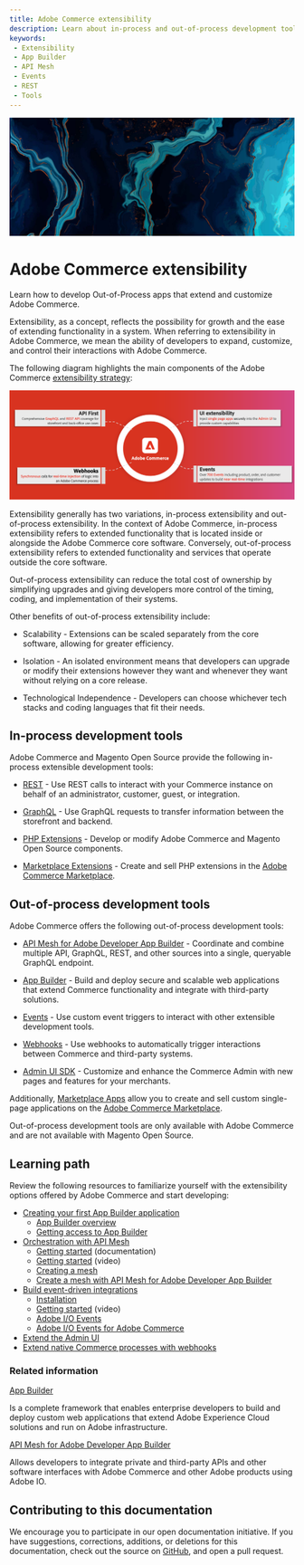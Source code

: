 ```yaml
---
title: Adobe Commerce extensibility
description: Learn about in-process and out-of-process development tools provided by Adobe Commerce and Magento Open Source.
keywords:
 - Extensibility
 - App Builder
 - API Mesh
 - Events
 - REST
 - Tools
---
```


<Hero slots="image, heading, text"/>

![Commerce Extensibility](_images/home-bg.jpeg)

# Adobe Commerce extensibility

Learn how to develop Out-of-Process apps that extend and customize Adobe Commerce.

Extensibility, as a concept, reflects the possibility for growth and the ease of extending functionality in a system. When referring to extensibility in Adobe Commerce, we mean the ability of developers to expand, customize, and control their interactions with Adobe Commerce.

The following diagram highlights the main components of the Adobe Commerce [extensibility strategy](https://experienceleague.adobe.com/docs/commerce-operations/implementation-playbook/architecture/extensibility-strategy.html):

![extensibility strategy](./_images/extensibility-strategy-overview.png)

Extensibility generally has two variations, in-process extensibility and out-of-process extensibility. In the context of Adobe Commerce, in-process extensibility refers to extended functionality that is located inside or alongside the Adobe Commerce core software. Conversely, out-of-process extensibility refers to extended functionality and services that operate outside the core software.

Out-of-process extensibility can reduce the total cost of ownership by simplifying upgrades and giving developers more control of the timing, coding, and implementation of their systems.

Other benefits of out-of-process extensibility include:

- Scalability - Extensions can be scaled separately from the core software, allowing for greater efficiency.

- Isolation - An isolated environment means that developers can upgrade or modify their extensions however they want and whenever they want without relying on a core release.

- Technological Independence - Developers can choose whichever tech stacks and coding languages that fit their needs.

<p></p>

## In-process development tools

Adobe Commerce and Magento Open Source provide the following in-process extensible development tools:

- [REST](https://developer.adobe.com/commerce/webapi/rest) - Use REST calls to interact with your Commerce instance on behalf of an administrator, customer, guest, or integration.

- [GraphQL](https://developer.adobe.com/commerce/webapi/graphql/) - Use GraphQL requests to transfer information between the storefront and backend.

- [PHP Extensions](https://developer.adobe.com/commerce/php/development/) - Develop or modify Adobe Commerce and Magento Open Source components.

- [Marketplace Extensions](https://developer.adobe.com/commerce/marketplace/guides/sellers/extensions/) - Create and sell PHP extensions in the [Adobe Commerce Marketplace](https://commercemarketplace.adobe.com).

## Out-of-process development tools

Adobe Commerce offers the following out-of-process development tools:

- [API Mesh for Adobe Developer App Builder](https://developer.adobe.com/graphql-mesh-gateway/) - Coordinate and combine multiple API, GraphQL, REST, and other sources into a single, queryable GraphQL endpoint.

- [App Builder](https://developer.adobe.com/app-builder/docs/overview/) - Build and deploy secure and scalable web applications that extend Commerce functionality and integrate with third-party solutions.

- [Events](./events/index.md) - Use custom event triggers to interact with other extensible development tools.

- [Webhooks](./webhooks/index.md) - Use webhooks to automatically trigger interactions between Commerce and third-party systems.

- [Admin UI SDK](./admin-ui-sdk/index.md) - Customize and enhance the Commerce Admin with new pages and features for your merchants.

Additionally, [Marketplace Apps](./app-development/index.md) allow you to create and sell custom single-page applications on the [Adobe Commerce Marketplace](https://commercemarketplace.adobe.com).

<InlineAlert variant="info" slots="text"/>

Out-of-process development tools are only available with Adobe Commerce and are not available with Magento Open Source.

## Learning path

Review the following resources to familiarize yourself with the extensibility options offered by Adobe Commerce and start developing:

- [Creating your first App Builder application](https://developer.adobe.com/app-builder/docs/getting_started/first_app/)
  - [App Builder overview](https://developer.adobe.com/app-builder/docs/overview/)
  - [Getting access to App Builder](https://developer.adobe.com/app-builder/docs/overview/getting_access/)
- [Orchestration with API Mesh](https://developer.adobe.com/graphql-mesh-gateway/)
  - [Getting started](https://developer.adobe.com/graphql-mesh-gateway/gateway/getting-started/) (documentation)
  - [Getting started](https://experienceleague.adobe.com/docs/commerce-learn/tutorials/adobe-developer-app-builder/api-mesh/getting-started-api-mesh.html) (video)
  - [Creating a mesh](https://developer.adobe.com/graphql-mesh-gateway/gateway/create-mesh/)
  - [Create a mesh with API Mesh for Adobe Developer App Builder](https://developer.adobe.com/graphql-mesh-gateway/gateway/mesh_walkthrough/)
- [Build event-driven integrations](https://developer.adobe.com/commerce/extensibility/events/)
  - [Installation](https://developer.adobe.com/commerce/extensibility/events/installation/)
  - [Getting started](https://experienceleague.adobe.com/docs/commerce-learn/tutorials/adobe-developer-app-builder/io-events/getting-started-io-events.html?lang=en) (video)
  - [Adobe I/O Events](https://developer.adobe.com/events/docs/)
  - [Adobe I/O Events for Adobe Commerce](https://developer.adobe.com/commerce/extensibility/events/)
- [Extend the Admin UI](https://developer.adobe.com/commerce/extensibility/admin-ui-sdk/)
- [Extend native Commerce processes with webhooks](https://developer.adobe.com/commerce/extensibility/webhooks/)

### Related information

<DiscoverBlock slots="link, text"/>

[App Builder](https://developer.adobe.com/app-builder/docs/overview/)

Is a complete framework that enables enterprise developers to build and deploy custom web applications that extend Adobe Experience Cloud solutions and run on Adobe infrastructure.

<DiscoverBlock slots="link, text"/>

[API Mesh for Adobe Developer App Builder](https://developer.adobe.com/graphql-mesh-gateway/)

Allows developers to integrate private and third-party APIs and other software interfaces with Adobe Commerce and other Adobe products using Adobe IO.

## Contributing to this documentation

We encourage you to participate in our open documentation initiative. If you have suggestions, corrections, additions, or deletions for this documentation, check out the source on [GitHub](https://github.com/AdobeDocs/commerce-extensibility), and open a pull request.
